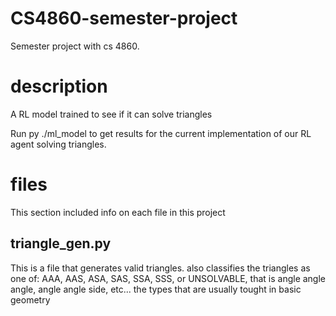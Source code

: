 # CS4860-semester-project
Semester project with cs 4860.


# description
A RL model trained to see if it can solve triangles  

Run py ./ml_model to get results for the current implementation of our RL agent solving triangles.


# files
This section included info on each file in this project  

## triangle_gen.py
This is a file that generates valid triangles.
also classifies the triangles as one of: AAA, AAS, ASA, SAS, SSA, SSS, or UNSOLVABLE, that is angle angle angle, angle angle side, etc... the types that are usually tought in basic geometry
